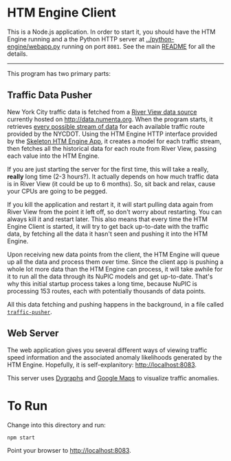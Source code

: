 # HTM Engine Client

This is a Node.js application. In order to start it, you should have the HTM Engine running and a the Python HTTP server at [../python-engine/webapp.py](../python-engine/webapp.py) running on port `8081`. See the main [README](../README.md) for all the details.

* * *

This program has two primary parts:

## Traffic Data Pusher

New York City traffic data is fetched from a [River View data source](http://data.numenta.org/nyc-traffic/meta.html) currently hosted on <http://data.numenta.org>. When the program starts, it retrieves [every possible stream of data](http://data.numenta.org/nyc-traffic/keys.html) for each available traffic route provided by the NYCDOT. Using the HTM Engine HTTP interface provided by the [Skeleton HTM Engine App](https://github.com/nupic-community/skeleton-htmengine-app), it creates a model for each traffic stream, then fetches all the historical data for each route from River View, passing each value into the HTM Engine.

If you are just starting the server for the first time, this will take a really, **really** long time (2-3 hours?). It actually depends on how much traffic data is in River View (it could be up to 6 months). So, sit back and relax, cause your CPUs are going to be pegged.

If you kill the application and restart it, it will start pulling data again from River View from the point it left off, so don't worry about restarting. You can always kill it and restart later. This also means that every time the HTM Engine Client is started, it will try to get back up-to-date with the traffic data, by fetching all the data it hasn't seen and pushing it into the HTM Engine.

Upon receiving new data points from the client, the HTM Engine will queue up all the data and process them over time. Since the client app is pushing a whole lot more data than the HTM Engine can process, it will take awhile for it to run all the data through its NuPIC models and get up-to-date. That's why this initial startup process takes a long time, because NuPIC is processing 153 routes, each with potentially thousands of data points.

All this data fetching and pushing happens in the background, in a file called [`traffic-pusher`](lib/traffic-pusher.js).

## Web Server

The web application gives you several different ways of viewing traffic speed information and the associated anomaly likelihoods generated by the HTM Engine. Hopefully, it is self-explanitory: <http://localhost:8083>.

This server uses [Dygraphs](http://dygraphs.com) and [Google Maps](https://developers.google.com/maps) to visualize traffic anomalies.

# To Run

Change into this directory and run:

    npm start

Point your browser to <http://localhost:8083>.
